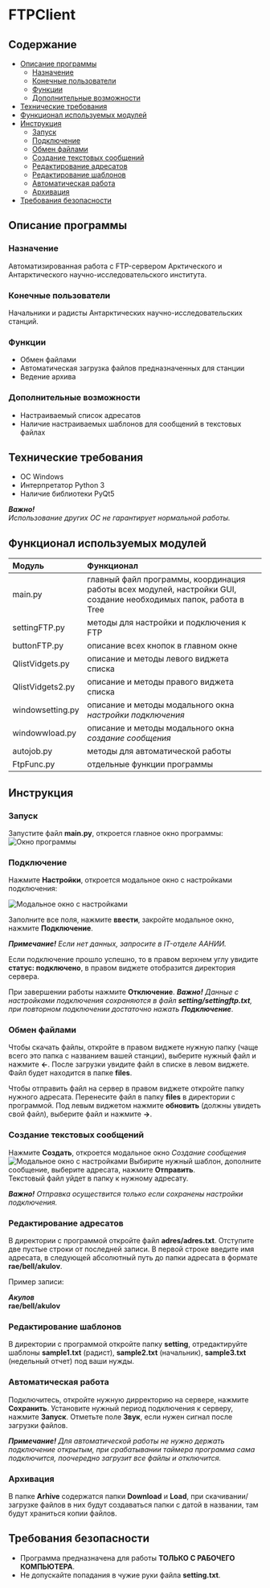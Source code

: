 # FTPClient

## Содержание
- [Описание программы](#Описание-программы)
    - [Назначение](#Назначение)
    - [Конечные пользователи](#Конечные-пользователи)
    - [Функции](#Функции)
    - [Дополнительные возможности](#Дополнительные-возможности)
- [Технические требования](#Технические-требования)
- [Функционал используемых модулей](#Функционал-используемых-модулей)
- [Инструкция](#Инструкция)
    - [Запуск](#Запуск)
    - [Подключение](#Подключение)
    - [Обмен файлами](#Обменфайлами)
    - [Создание текстовых сообщений](#Создание-текстовых-сообщений)
    - [Редактирование адресатов](#Редактирование-адресатов)
    - [Редактирование шаблонов](#редактирование-шаблонов)
    - [Автоматическая работа](#Автоматическая-работа)
    - [Архивация](#архивация)
- [Требования безопасности](Требования-безопасности)

## Описание программы
### Назначение
Автоматизированная работа с FTP-сервером Арктического и Антарктического научно-исследовательского института.

### Конечные пользователи
Начальники и радисты Антарктических научно-исследовательских станций.

### Функции
- Обмен файлами
- Автоматическая загрузка файлов предназначенных для станции
- Ведение архива

### Дополнительные возможности

- Настраиваемый список адресатов
- Наличие настраиваемых шаблонов для сообщений в текстовых файлах

## Технические требования
- ОС Windows
- Интерпретатор Python 3
- Наличие библиотеки PyQt5

***Важно!***  
*Использование других ОС не гарантирует нормальной работы.*

## Функционал используемых модулей

| Модуль | Функционал |
| :--- | :--- |
| main\.py | главный файл программы,  координация работы всех модулей, настройки GUI, создание необходимых папок, работа в Tree |
| settingFTP\.py | методы для настройки и подключения к FTP |
| buttonFTP\.py | описание всех кнопок в главном окне |
| QlistVidgets\.py | описание и методы левого виджета списка |
| QlistVidgets2\.py | описание и методы правого виджета списка |
| windowsetting\.py | описание и методы модального окна *настройки подключения* |
| windowwload\.py | описание и методы модального окна *создание сообщения* |
| autojob\.py | методы для автоматической работы |
| FtpFunc\.py | отдельные функции программы |

## Инструкция
### Запуск
Запустите файл **main\.py**, откроется главное окно программы:
![Окно программы](image/image_window_program.png)

### Подключение
Нажмите **Настройки**, откроется модальное окно с настройками подключения:


![Модальное окно с настройками](image/image_windows_modal.png)


Заполните все поля, нажмите **ввести**, закройте модальное окно, нажмите **Подключение**.

***Примечание!*** *Если нет данных, запросите в IT-отделе ААНИИ.*

Если подключение прошло успешно, то в правом верхнем углу увидите **статус: подключено**, в правом виджете отобразится директория сервера.

При завершении работы нажмите **Отключение**.
***Важно!*** 
*Данные с настройками подключения сохраняются в файл **setting/settingftp.txt**, при повторном подключении достаточно нажать **Подключение***.

### Обмен файлами
Чтобы скачать файлы, откройте в правом виджете нужную папку (чаще всего это папка с названием вашей станции), выберите нужный файл и нажмите **←**. После загрузки увидите файл в списке в левом виджете. Файл будет находится в папке **files**.

Чтобы отправить файл на сервер в правом виджете откройте папку нужного адресата. Перенесите файл в папку **files** в директории с программой. Под левым виджетом нажмите **обновить** (должны увидеть свой файл), выберите файл и нажмите **→**.

### Создание текстовых сообщений

Нажмите **Создать**, откроется модальное окно *Создание сообщения*
![Модальное окно с настройками](image/image_message.png)
Выбирите нужный шаблон, дополните сообщение, выберите адресата, нажмите **Отправить**.  
Текстовый файл уйдет в папку к нужному адресату.

***Важно!***
*Отправка осуществится только если сохранены настройки подключения.*

### Редактирование адресатов

В директории с программой откройте файл **adres/adres.txt**. Отступите две пустые строки от последней записи. В первой строке введите имя адресата, в следующей абсолютный путь до папки адресата в формате **rae/bell/akulov**.

Пример записи:

***Акулов***  
**rae/bell/akulov**

### Редактирование шаблонов
В директории с программой откройте папку **setting**, отредактируйте шаблоны **sample1.txt** (радист), **sample2.txt** (начальник), **sample3.txt** (недельный отчет) под ваши нужды.

### Автоматическая работа
Подключитесь, откройте нужную дирректорию на сервере, нажмите **Сохранить**. Установите нужный период подключения к серверу, нажмите **Запуск**. Отметьте поле **Звук**, если нужен сигнал после загрузки файлов.  

***Примечание!*** *Для автоматической работы не нужно держать подключение открытым, при срабатывании таймера программа сама подключится, поочередно загрузит все файлы и отключится.*

### Архивация
В папке **Arhive** содержатся папки **Download** и **Load**, при скачивании/загрузке файлов в них будут создаваться папки с датой в названии, там будут храниться копии файлов.

## Требования безопасности
- Программа предназначена для работы **ТОЛЬКО С РАБОЧЕГО КОМПЬЮТЕРА**. 
- Не допускайте попадания в чужие руки файла **setting.txt**. 







